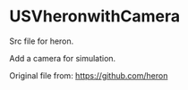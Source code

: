 # USVheronwithCamera

Src file for heron.

Add a camera for simulation.

Original file from: https://github.com/heron
